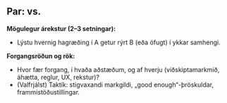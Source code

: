 ## Par: <eiginleiki A> vs. <eiginleiki B>
**Mögulegur árekstur (2–3 setningar):**  
- Lýstu hvernig hagræðing í A getur rýrt B (eða öfugt) í ykkar samhengi.

**Forgangsröðun og rök:**  
- Hvor fær forgang, í hvaða aðstæðum, og af hverju (viðskiptamarkmið, áhætta, reglur, UX, rekstur)?  
- (Valfrjálst) Taktík: stigvaxandi markgildi, „good enough“-þröskuldar, frammistöðustillingar.